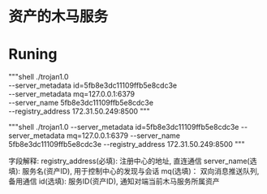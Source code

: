 # 资产的木马服务

# Runing  
"""shell
./trojan1.0 \
--server_metadata id=5fb8e3dc11109ffb5e8cdc3e \
--server_metadata mq=127.0.0.1:6379 \
--server_name 5fb8e3dc11109ffb5e8cdc3e \
--registry_address 172.31.50.249:8500
"""

"""shell
./trojan1.0 --server_metadata id=5fb8e3dc11109ffb5e8cdc3e --server_metadata mq=127.0.0.1:6379 --server_name 5fb8e3dc11109ffb5e8cdc3e --registry_address 172.31.50.249:8500
"""

字段解释: 
registry_address(必填): 注册中心的地址, 直连通信
server_name(选填):      服务名(资产ID), 用于控制中心的发现与会话
mq(选填)：              双向消息推送队列, 备用通信
id(选填):               服务ID(资产ID), 通知对端当前木马服务所属资产
